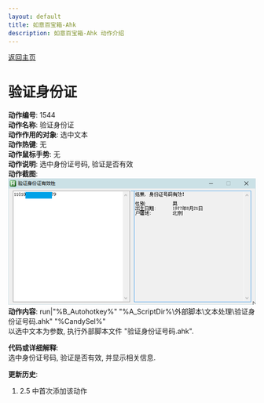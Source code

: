 ```yaml
---
layout: default
title: 如意百宝箱-Ahk
description: 如意百宝箱-Ahk 动作介绍
---
```

<link rel="stylesheet" href="../actions/css/atom-one-light.min.css">
<script src="../actions/js/highlight.min.js"></script>
<script>hljs.highlightAll();</script>

[返回主页](../index.md)

# [](#header-2) 验证身份证

**动作编号**: 1544  
**动作名称**: 验证身份证  
**动作作用的对象**: 选中文本  
**动作热键**: 无  
**动作鼠标手势**: 无  
**动作说明**: 选中身份证号码, 验证是否有效  
**动作截图**:   
  ![验证身份证](img1/1544.png)  
**动作内容**: run|"%B_Autohotkey%" "%A_ScriptDir%\外部脚本\文本处理\验证身份证号码.ahk" "%CandySel%"  
以选中文本为参数, 执行外部脚本文件 "验证身份证号码.ahk".   

**代码或详细解释**:  
选中身份证号码, 验证是否有效, 并显示相关信息.  

**更新历史**:  
1. 2.5 中首次添加该动作